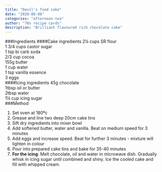 ```yaml
---
title: "Devil's food cake"
date: "2020-08-08"
categories: "afternoon-tea"
author: "70s recipe cards"
description: "Brilliant flavoured rich chocolate cake"
---
```

###Ingredients
####Cake ingredients
2¼ cups SR flour  
1 3/4 cups castor sugar  
1 tsp bi carb soda  
2/3 cup cocoa  
155g butter  
1 cup water  
1 tsp vanilla essence  
3 eggs  
####Icing ingredients
45g chocolate  
1tbsp oil or butter  
2tbsp water  
1¼ cup icing sugar  
###Method
1. Set oven at 180ºc 
2. Grease and line two deep 20cm cake tins
3. Sift dry ingredients into mixer bowl
4. Add softened butter, water and vanilla.  Beat on medium speed for 3 minutes
5. Add eggs and increase speed.  Beat for further 3 minutes - mixture will lighten in colour
6. Pour into prepared cake tins and bake for 35-40 minutes
7. **For the icing**:  Melt chocolate, oil and water in microwave dish.  Gradually whisk in icing sugar until combined and shiny.  Ice the cooled cake and fill with whipped cream.
